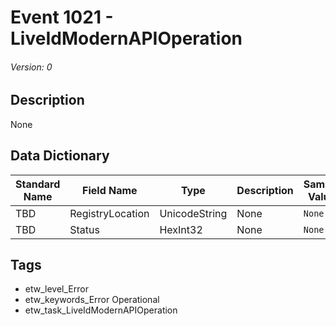 # Event 1021 - LiveIdModernAPIOperation
###### Version: 0

## Description
None

## Data Dictionary
|Standard Name|Field Name|Type|Description|Sample Value|
|---|---|---|---|---|
|TBD|RegistryLocation|UnicodeString|None|`None`|
|TBD|Status|HexInt32|None|`None`|

## Tags
* etw_level_Error
* etw_keywords_Error Operational
* etw_task_LiveIdModernAPIOperation